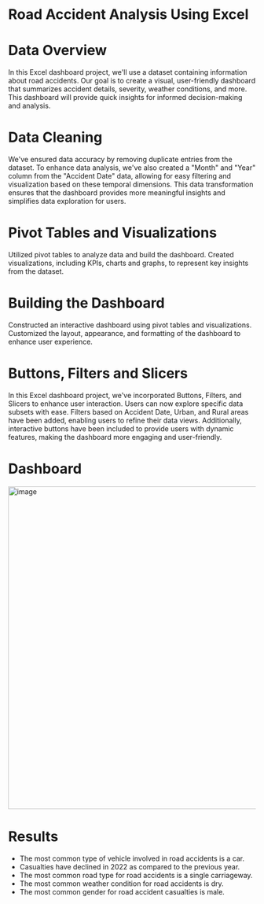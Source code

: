 # Road Accident Analysis Using Excel
# Data Overview
In this Excel dashboard project, we'll use a dataset containing information about road accidents. Our goal is to create a visual, user-friendly dashboard that summarizes accident details, severity, weather conditions, and more. This dashboard will provide quick insights for informed decision-making and analysis.

# Data Cleaning
We've ensured data accuracy by removing duplicate entries from the dataset. To enhance data analysis, we've also created a "Month" and "Year" column from the "Accident Date" data, allowing for easy filtering and visualization based on these temporal dimensions. This data transformation ensures that the dashboard provides more meaningful insights and simplifies data exploration for users.

# Pivot Tables and Visualizations
Utilized pivot tables to analyze data and build the dashboard. Created visualizations, including KPIs, charts and graphs, to represent key insights from the dataset.

# Building the Dashboard
Constructed an interactive dashboard using pivot tables and visualizations. Customized the layout, appearance, and formatting of the dashboard to enhance user experience.

# Buttons, Filters and Slicers
In this Excel dashboard project, we've incorporated Buttons, Filters, and Slicers to enhance user interaction. Users can now explore specific data subsets with ease. Filters based on Accident Date, Urban, and Rural areas have been added, enabling users to refine their data views. Additionally, interactive buttons have been included to provide users with dynamic features, making the dashboard more engaging and user-friendly.

# Dashboard
<img width="656" alt="image" src="https://github.com/jaseel342/Road_Accident_Analysis_Using_Excel/assets/135998004/268c269e-ba61-43d1-84c9-2159098b738e">

# Results
* The most common type of vehicle involved in road accidents is a car.
* Casualties have declined in 2022 as compared to the previous year.
* The most common road type for road accidents is a single carriageway.
* The most common weather condition for road accidents is dry.
* The most common gender for road accident casualties is male.
